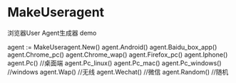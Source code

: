 # MakeUseragent
浏览器User Agent生成器
demo

  agent := MakeUseragent.New()
	agent.Android()
	agent.Baidu_box_app()
	agent.Chrome_pc()
	agent.Chrome_wap()
	agent.Firefox_pc()
	agent.Iphone()
	agent.Pc()  //桌面端
	agent.Pc_linux()
	agent.Pc_mac()
	agent.Pc_windows()  //windows
	agent.Wap() //无线
	agent.Wechat()  //微信
	agent.Random()  //随机
